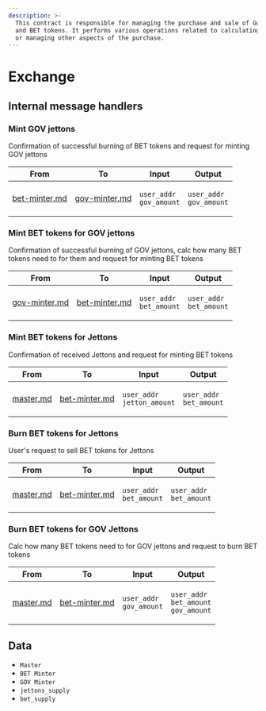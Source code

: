 ```yaml
---
description: >-
  This contract is responsible for managing the purchase and sale of Gov jettons
  and BET tokens. It performs various operations related to calculating interest
  or managing other aspects of the purchase.
---
```


# Exchange

## Internal message handlers

### Mint GOV jettons

Confirmation of successful burning of BET tokens and request for minting GOV jettons

| From                                     | To                                       | Input                                                    | Output                                                   |
| ---------------------------------------- | ---------------------------------------- | -------------------------------------------------------- | -------------------------------------------------------- |
| [bet-minter.md](bet-minter.md "mention") | [gov-minter.md](gov-minter.md "mention") | <p><code>user_addr</code><br><code>gov_amount</code></p> | <p><code>user_addr</code><br><code>gov_amount</code></p> |

### Mint BET tokens for GOV jettons

Confirmation of successful burning of GOV jettons, calc how many BET tokens need to for them and request for minting BET tokens

| From                                     | To                                       | Input                                                    | Output                                                   |
| ---------------------------------------- | ---------------------------------------- | -------------------------------------------------------- | -------------------------------------------------------- |
| [gov-minter.md](gov-minter.md "mention") | [bet-minter.md](bet-minter.md "mention") | <p><code>user_addr</code><br><code>bet_amount</code></p> | <p><code>user_addr</code><br><code>bet_amount</code></p> |

### Mint BET tokens for Jettons

Confirmation of received Jettons and request for minting BET tokens

| From                             | To                                       | Input                                                       | Output                                                   |
| -------------------------------- | ---------------------------------------- | ----------------------------------------------------------- | -------------------------------------------------------- |
| [master.md](master.md "mention") | [bet-minter.md](bet-minter.md "mention") | <p><code>user_addr</code><br><code>jetton_amount</code></p> | <p><code>user_addr</code><br><code>bet_amount</code></p> |

### Burn BET tokens for Jettons

User's request to sell BET tokens for Jettons

| From                             | To                                       | Input                                                    | Output                                                   |
| -------------------------------- | ---------------------------------------- | -------------------------------------------------------- | -------------------------------------------------------- |
| [master.md](master.md "mention") | [bet-minter.md](bet-minter.md "mention") | <p><code>user_addr</code><br><code>bet_amount</code></p> | <p><code>user_addr</code><br><code>bet_amount</code></p> |

### Burn BET tokens for GOV Jettons

Calc how many BET tokens need to for GOV jettons and request to burn BET tokens

| From                             | To                                       | Input                                                    | Output                                                                              |
| -------------------------------- | ---------------------------------------- | -------------------------------------------------------- | ----------------------------------------------------------------------------------- |
| [master.md](master.md "mention") | [bet-minter.md](bet-minter.md "mention") | <p><code>user_addr</code><br><code>gov_amount</code></p> | <p><code>user_addr</code><br><code>bet_amount</code><br><code>gov_amount</code></p> |

## Data

* `Master`
* `BET Minter`
* `GOV Minter`
* `jettons_supply`
* `bet_supply`

